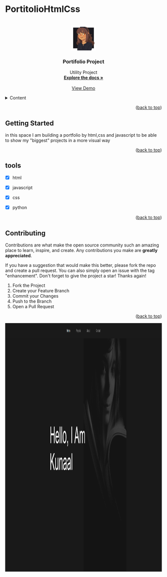 # PortitolioHtmlCss




<a name="readme-top"></a>






<!-- PROJECT LOGO -->
<br />
<div align="center">
  <a href="https://github.com/Dizziolica/PortitolioHtmlCss">
    <img src="/dizziolica.jpg" alt="Logo" width="80" height="80">
  </a>

  <h3 align="center">Portifolio Project</h3>

  <p align="center">
    Utility Project
    <br />
    <a href="https://github.com/Dizziolica/PortitolioHtmlCss"><strong>Explore the docs »</strong></a>
    <br />
    <br />
    <a href="https://github.com/Dizziolica/PortitolioHtmlCss">View Demo</a>
    
   
  </p>
</div>



<!-- TABLE OF CONTENTS -->
<details>
  <summary>Content</summary>
  <ol>
    <li>
      <a href="#about-the-project">About The Project</a>
      <ul>
        <li><a href="#built-with">Built With</a></li>
      </ul>
    </li>
    <li>
      <a href="https://github.com/Dizziolica/PortitolioHtmlCss">Getting Started</a>
      <ul>
        <li><a href="#prerequisites">Prerequisites</a></li>
        <li><a href="#installation">Installation</a></li>
      </ul>
    </li>
    <li><a href="#usage">Usage</a></li>
    <li><a href="#tools">Roadmap</a></li>
    <li><a href="#contributing">Contributing</a></li>
    <li><a href="#license">License</a></li>
    <li><a href="#contact">Contact</a></li>
    <li><a href="#acknowledgments">Acknowledgments</a></li>
  </ol>
</details>





<p align="right">(<a href="#readme-top">back to top</a>)</p>





<!-- GETTING STARTED -->
## Getting Started

in this space I am building a portfolio by html,css and javascript to be able to show my "biggest" projects in a more visual way

<p align="right">(<a href="#readme-top">back to top</a>)</p>



<!-- TOOLS -->
## tools

- [x] html
- [x] javascript
- [x] css
- [x] python

    



<p align="right">(<a href="#readme-top">back to top</a>)</p>



<!-- CONTRIBUTING -->
## Contributing



Contributions are what make the open source community such an amazing place to learn, inspire, and create. Any contributions you make are **greatly appreciated**.

If you have a suggestion that would make this better, please fork the repo and create a pull request. You can also simply open an issue with the tag "enhancement".
Don't forget to give the project a star! Thanks again!

1. Fork the Project
2. Create your Feature Branch 
3. Commit your Changes 
4. Push to the Branch 
5. Open a Pull Request

<p align="right">(<a href="#readme-top">back to top</a>)</p>
<a href="https://github.com/Dizziolica/PortitolioHtmlCss">
    <img src="porit.png" alt="Portifolio" width="600" height="800">
  </a>

